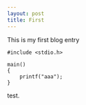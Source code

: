 ```yaml
---
layout: post
title: First
---
```


This is my first blog entry

~~~
#include <stdio.h>

main()
{
	printf("aaa");
}
~~~
test.
